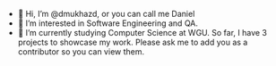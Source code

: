 - 👋 Hi, I’m @dmukhazd, or you can call me Daniel
- 👀 I’m interested in Software Engineering and QA.
- 🌱 I’m currently studying Computer Science at WGU.
So far, I have 3 projects to showcase my work. Please ask me to add you as a contributor so you can view them.

<!---
dmukhazd/dmukhazd is a ✨ special ✨ repository because its `README.md` (this file) appears on your GitHub profile.
You can click the Preview link to take a look at your changes.
--->
